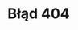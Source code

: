 ---
# GLOBAL 
layout: default
page_type: default
title: Błąd 404
published: true

#SEO
seo_title:  SEO 404
seo_description: |-
  MEAT 404

#MENU 
top_line:
  menu_title: Błąd 404
  cta_title:

#SETTINGS
show_contact_in_footer: true

#PAGE layout
header:
  title: <strong>Błąd</strong> 404
  intro: |-
    Nie odnaleziono strony
---